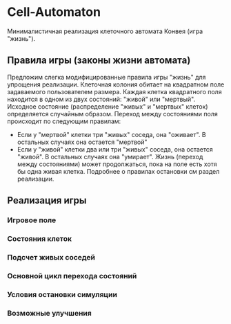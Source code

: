 # Cell-Automaton
Минималистичная реализация клеточного автомата Конвея (игра "жизнь").

## Правила игры (законы жизни автомата)
Предложим слегка модифицированные правила игры "жизнь" для упрощения реализации.
Клеточная колония обитает на квадратном поле задаваемого пользователем размера.
Каждая клетка квадратного поля находится в одном из двух состояний: "живой" или "мертвый".
Исходное состояние (распределение "живых" и "мертвых" клеток) определяется случайным образом.
Переход между состояниями поля происходит по следующим правилам:
- Если у "мертвой" клетки три "живых" соседа, она "оживает". В остальных случаях она остается "мертвой"
- Если у "живой" клетки два или три "живых" соседа, она остается "живой". В остальных случаях она "умирает".
Жизнь (переход между состояниями) может продолжаться, пока на поле есть хотя бы одна живая клетка. Подробнее о правилах остановки см раздел реализации.
## Реализация игры

### Игровое поле

### Состояния клеток

### Подсчет живых соседей

### Основной цикл перехода состояний

### Условия остановки симуляции

### Возможные улучшения